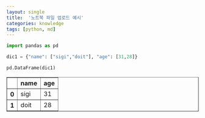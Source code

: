 ```yaml
---
layout: single
title:  '노트북 파일 업로드 예시'
categories: knowledge
tags: [python, md]
---
```


```python
import pandas as pd
```


```python
dic1 = {"name": ["sigi","doit"], "age": [31,28]}
```


```python
pd.DataFrame(dic1)
```




<div>
<style scoped>
    .dataframe tbody tr th:only-of-type {
        vertical-align: middle;
    }

    .dataframe tbody tr th {
        vertical-align: top;
    }

    .dataframe thead th {
        text-align: right;
    }
</style>
<table border="1" class="dataframe">
  <thead>
    <tr style="text-align: right;">
      <th></th>
      <th>name</th>
      <th>age</th>
    </tr>
  </thead>
  <tbody>
    <tr>
      <th>0</th>
      <td>sigi</td>
      <td>31</td>
    </tr>
    <tr>
      <th>1</th>
      <td>doit</td>
      <td>28</td>
    </tr>
  </tbody>
</table>
</div>


